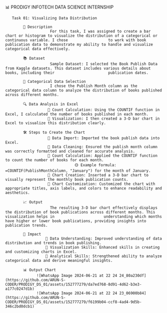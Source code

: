 📊 PRODIGY INFOTECH DATA SCIENCE INTERNSHIP
      
       Task 01: Visualizing Data Distribution
       
            📄 Description
                        For this task, I was assigned to create a bar chart or histogram to visualize the distribution of a categorical or continuous variable. I chose                  to work with book publication data to demonstrate my ability to handle and visualize categorical data effectively.
                        
            📚 Dataset
                        Sample Dataset: I selected the Book Publish Data from Kaggle datasets. This dataset includes various details about books, including their                        publication dates.
                        
            📅 Categorical Data Selection
                        I chose the Publish Month column as the categorical data column to analyze the distribution of books published across different months.
                        
            🔍 Data Analysis in Excel
                       🔵 Count Calculation: Using the COUNTIF function in Excel, I calculated the number of books published in each month.
                       🔵 Visualization: I then created a 3-D bar chart in Excel to visualize this distribution clearly.
                       
            🛠️ Steps to Create the Chart
                       🔵 Data Import: Imported the book publish data into Excel.
                       🔵 Data Cleaning: Ensured the publish month column was correctly formatted and cleaned for accurate analysis.
                       🔵 Count Calculation: Applied the COUNTIF function to count the number of books for each month.
                                   🟡 Example formula: =COUNTIF(PublishMonthColumn, "January") for the month of January.
                       🔵 Chart Creation: Inserted a 3-D bar chart to visually represent the monthly book publication counts.
                       🔵 Chart Customization: Customized the chart with appropriate titles, axis labels, and colors to enhance readability and aesthetics.
                       
            📈 Output
                        The resulting 3-D bar chart effectively displays the distribution of book publications across different months. This visualization helps in                      understanding which months have higher or lower book publications, providing insights into publication trends.
                        
            🎯 Impact
                      🔵 Data Understanding: Improved understanding of data distribution and trends in book publishing.
                      🔵 Visualization Skills: Enhanced skills in creating and customizing charts in Excel.
                      🔵 Analytical Skills: Strengthened ability to analyze categorical data and derive meaningful insights.
                      
            📊 Output Chart
                  ![WhatsApp Image 2024-06-21 at 22 24 24_80a230df](https://github.com/ARUN-S-CODER/PRODIGY_DS_01/assets/152777279/da7ed768-8d91-4d62-b3e3-a177c0247d1b)
                  ![WhatsApp Image 2024-06-21 at 22 24 23_06900b84](https://github.com/ARUN-S-CODER/PRODIGY_DS_01/assets/152777279/f6199b04-ccf8-4ad4-9d5b-346c2bd0dcb1)


                         

